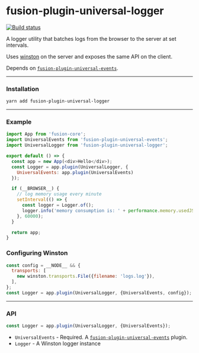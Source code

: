 # fusion-plugin-universal-logger

[![Build status](https://badge.buildkite.com/b2263b681b25bfe410fdf3ba640e682491c77bd61b4f0e63c9.svg?branch=master)](https://buildkite.com/uberopensource/fusion-plugin-universal-logger)

A logger utility that batches logs from the browser to the server at set intervals.

Uses [winston](https://github.com/winstonjs/winston) on the server and exposes the same API on the client.

Depends on [`fusion-plugin-universal-events`](../fusion-plugin-universal-events).

---

### Installation

```sh
yarn add fusion-plugin-universal-logger
```

---

### Example

```js
import App from 'fusion-core';
import UniversalEvents from 'fusion-plugin-universal-events';
import UniversalLogger from 'fusion-plugin-universal-logger';

export default () => {
  const app = new App(<div>Hello</div>);
  const Logger = app.plugin(UniversalLogger, {
    UniversalEvents: app.plugin(UniversalEvents)
  });

  if (__BROWSER__) {
    // log memory usage every minute
    setInterval(() => {
      const logger = Logger.of();
      logger.info('memory consumption is: ' + performance.memory.usedJSHeapSize);
    }, 60000);
  }

  return app;
}
```

### Configuring Winston

```js
const config = __NODE__ && {
  transports: [
    new winston.transports.File({filename: 'logs.log'}),
  ],
};
const Logger = app.plugin(UniversalLogger, {UniversalEvents, config});
```

---

### API

```js
const Logger = app.plugin(UniversalLogger, {UniversalEvents});
```

- `UniversalEvents` - Required. A [`fusion-plugin-universal-events`](../fusion-plugin-universal-events) plugin.
- `Logger` - A Winston logger instance

